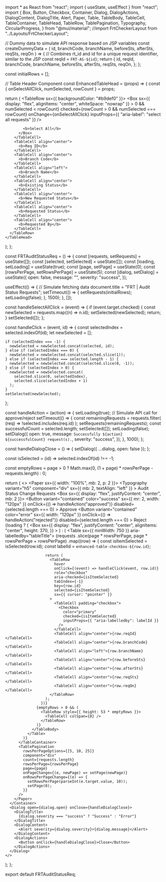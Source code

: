 import * as React from "react";
import { useState, useEffect } from "react";
import {
  Box,
  Button,
  Checkbox,
  Container,
  Dialog,
  DialogActions,
  DialogContent,
  DialogTitle,
  Alert,
  Paper,
  Table,
  TableBody,
  TableCell,
  TableContainer,
  TableHead,
  TableRow,
  TablePagination,
  Typography,
  CircularProgress,
} from "@mui/material";
//import FrtCheckerLayout from "../Layouts/FrtCheckerLayout";

// Dummy data to simulate API response based on JSP variables
const createDummyData = (
  id,
  branchCode,
  branchName,
  beforeSts,
  afterSts,
  reqSts,
  reqOn
) => {
  // Combines rt_id and id for a unique request identifier, similar to the JSP
  const reqId = `FRT-AS-${id}`;
  return {
    id,
    reqId,
    branchCode,
    branchName,
    beforeSts,
    afterSts,
    reqSts,
    reqOn,
  };
};

const initialRows = [];

// Table Header Component
const EnhancedTableHead = (props) => {
  const { onSelectAllClick, numSelected, rowCount } = props;

  return (
    <TableHead>
      <TableRow sx={{ backgroundColor: "#b9def0" }}>
        <TableCell padding="checkbox" align="center">
          <Box
            sx={{ display: "flex", alignItems: "center", whiteSpace: "nowrap" }}
          >
            <Checkbox
              color="primary"
              indeterminate={numSelected > 0 && numSelected < rowCount}
              checked={rowCount > 0 && numSelected === rowCount}
              onChange={onSelectAllClick}
              inputProps={{ "aria-label": "select all requests" }}
            />

            <b>Select All</b>
          </Box>
        </TableCell>
        <TableCell align="center">
          <b>Req ID</b>
        </TableCell>
        <TableCell align="center">
          <b>Branch Code</b>
        </TableCell>
        <TableCell align="left">
          <b>Branch Name</b>
        </TableCell>
        <TableCell align="center">
          <b>Existing Status</b>
        </TableCell>
        <TableCell align="center">
          <b>New Requested Status</b>
        </TableCell>
        <TableCell align="center">
          <b>Requested Status</b>
        </TableCell>
        <TableCell align="center">
          <b>Requested By</b>
        </TableCell>
      </TableRow>
    </TableHead>
  );
};

const FRTAuditStatusReq = () => {
  const [requests, setRequests] = useState([]);
  const [selected, setSelected] = useState([]);
  const [loading, setLoading] = useState(true);
  const [page, setPage] = useState(0);
  const [rowsPerPage, setRowsPerPage] = useState(5);
  const [dialog, setDialog] = useState({
    open: false,
    message: "",
    severity: "success",
  });

  useEffect(() => {
    // Simulate fetching data
    document.title = "FRT | Audit Status Requests";
    setTimeout(() => {
      setRequests(initialRows);
      setLoading(false);
    }, 1500);
  }, []);

  const handleSelectAllClick = (event) => {
    if (event.target.checked) {
      const newSelected = requests.map((n) => n.id);
      setSelected(newSelected);
      return;
    }
    setSelected([]);
  };

  const handleClick = (event, id) => {
    const selectedIndex = selected.indexOf(id);
    let newSelected = [];

    if (selectedIndex === -1) {
      newSelected = newSelected.concat(selected, id);
    } else if (selectedIndex === 0) {
      newSelected = newSelected.concat(selected.slice(1));
    } else if (selectedIndex === selected.length - 1) {
      newSelected = newSelected.concat(selected.slice(0, -1));
    } else if (selectedIndex > 0) {
      newSelected = newSelected.concat(
        selected.slice(0, selectedIndex),
        selected.slice(selectedIndex + 1)
      );
    }
    setSelected(newSelected);
  };

  const handleAction = (action) => {
    setLoading(true);
    // Simulate API call for approve/reject
    setTimeout(() => {
      const remainingRequests = requests.filter(
        (req) => !selected.includes(req.id)
      );
      setRequests(remainingRequests);
      const successfulCount = selected.length;
      setSelected([]);
      setLoading(false);
      setDialog({
        open: true,
        message: `Successfully ${action} ${successfulCount} request(s).`,
        severity: "success",
      });
    }, 1000);
  };

  const handleDialogClose = () => {
    setDialog({ ...dialog, open: false });
  };

  const isSelected = (id) => selected.indexOf(id) !== -1;

  const emptyRows =
    page > 0 ? Math.max(0, (1 + page) * rowsPerPage - requests.length) : 0;

  return (
    <>
      <Container maxWidth={false}>
        <Paper sx={{ width: "100%", mb: 2, p: 2 }}>
          <Typography
            variant="h5"
            component="div"
            sx={{ mb: 2, textAlign: "left" }}
          >
            Audit Status Change Requests
          </Typography>
          <Box sx={{ display: "flex", justifyContent: "center", mb: 2 }}>
            <Button
              variant="contained"
              color="success"
              sx={{ mr: 2, width: "120px" }}
              onClick={() => handleAction("approved")}
              disabled={selected.length === 0}
            >
              Approve
            </Button>
            <Button
              variant="contained"
              color="error"
              sx={{ width: "120px" }}
              onClick={() => handleAction("rejected")}
              disabled={selected.length === 0}
            >
              Reject
            </Button>
          </Box>
          <TableContainer>
            {loading ? (
              <Box
                sx={{
                  display: "flex",
                  justifyContent: "center",
                  alignItems: "center",
                  height: 370,
                }}
              >
                <CircularProgress />
              </Box>
            ) : (
              <Table sx={{ minWidth: 750 }} aria-labelledby="tableTitle">
                <EnhancedTableHead
                  numSelected={selected.length}
                  onSelectAllClick={handleSelectAllClick}
                  rowCount={requests.length}
                />
                <TableBody>
                  {requests
                    .slice(page * rowsPerPage, page * rowsPerPage + rowsPerPage)
                    .map((row) => {
                      const isItemSelected = isSelected(row.id);
                      const labelId = `enhanced-table-checkbox-${row.id}`;

                      return (
                        <TableRow
                          hover
                          onClick={(event) => handleClick(event, row.id)}
                          role="checkbox"
                          aria-checked={isItemSelected}
                          tabIndex={-1}
                          key={row.id}
                          selected={isItemSelected}
                          sx={{ cursor: "pointer" }}
                        >
                          <TableCell padding="checkbox">
                            <Checkbox
                              color="primary"
                              checked={isItemSelected}
                              inputProps={{ "aria-labelledby": labelId }}
                            />
                          </TableCell>
                          <TableCell align="center">{row.reqId}</TableCell>
                          <TableCell align="center">{row.branchCode}</TableCell>
                          <TableCell align="left">{row.branchName}</TableCell>
                          <TableCell align="center">{row.beforeSts}</TableCell>
                          <TableCell align="center">{row.afterSts}</TableCell>
                          <TableCell align="center">{row.reqSts}</TableCell>
                          <TableCell align="center">{row.reqOn}</TableCell>
                        </TableRow>
                      );
                    })}
                  {emptyRows > 0 && (
                    <TableRow style={{ height: 53 * emptyRows }}>
                      <TableCell colSpan={8} />
                    </TableRow>
                  )}
                </TableBody>
              </Table>
            )}
          </TableContainer>
          <TablePagination
            rowsPerPageOptions={[5, 10, 25]}
            component="div"
            count={requests.length}
            rowsPerPage={rowsPerPage}
            page={page}
            onPageChange={(e, newPage) => setPage(newPage)}
            onRowsPerPageChange={(e) => {
              setRowsPerPage(parseInt(e.target.value, 10));
              setPage(0);
            }}
          />
        </Paper>
      </Container>
      <Dialog open={dialog.open} onClose={handleDialogClose}>
        <DialogTitle>
          {dialog.severity === "success" ? "Success" : "Error"}
        </DialogTitle>
        <DialogContent>
          <Alert severity={dialog.severity}>{dialog.message}</Alert>
        </DialogContent>
        <DialogActions>
          <Button onClick={handleDialogClose}>Close</Button>
        </DialogActions>
      </Dialog>
    </>
  );
};

export default FRTAuditStatusReq;
